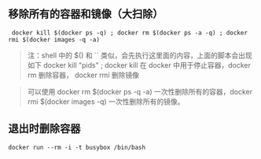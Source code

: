 ## 移除所有的容器和镜像（大扫除）
```
 docker kill $(docker ps -q) ; docker rm $(docker ps -a -q) ; docker rmi $(docker images -q -a)
```

> 注：shell 中的 $() 和 `` 类似，会先执行这里面的内容，上面的脚本会出现如下 docker kill "pids" ; docker kill 在 docker 中用于停止容器，docker rm 删除容器， docker rmi 删除镜像

> 可以使用 docker rm $(docker ps -q -a) 一次性删除所有的容器，docker rmi $(docker images -q) 一次性删除所有的镜像。

## 退出时删除容器
```
docker run --rm -i -t busybox /bin/bash
```



